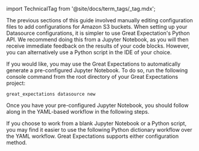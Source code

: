 import TechnicalTag from '@site/docs/term_tags/_tag.mdx';

The previous sections of this guide involved manually editing configuration files to add configurations for Amazon S3 buckets.  When setting up your Datasource configurations, it is simpler to use Great Expectation's Python API.  We recommend doing this from a Jupyter Notebook, as you will then receive immediate feedback on the results of your code blocks.  However, you can alternatively use a Python script in the IDE of your choice.

If you would like, you may use the Great Expectations <TechnicalTag tag="cli" text="CLI" /> to automatically generate a pre-configured Jupyter Notebook. To do so, run the following console command from the root directory of your Great Expectations project:

```console
great_expectations datasource new
```

Once you have your pre-configured Jupyter Notebook, you should follow along in the YAML-based workflow in the following steps.

If you choose to work from a blank Jupyter Notebook or a Python script, you may find it easier to use the following Python dictionary workflow over the YAML workflow.  Great Expectations supports either configuration method.